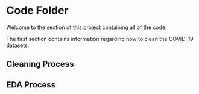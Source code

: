 # Code Folder


Welcome to the section of this project containing all of the code.

The first section contains information regarding how to clean the COVID-19 datasets.

## Cleaning Process









## EDA Process